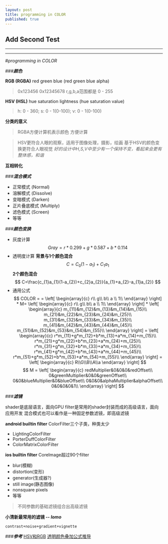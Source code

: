 ```yaml
---
layout: post
title: programming in COLOR
published: true
---
```

## Add Second Test
----
****
#*programming in COLOR*

###***颜色***

**RGB (RGBA)**
red green blue (red green blue alpha)
> 0x123456
> 0x12345678
> r,g,b,a范围都是 0 - 255

**HSV (HSL)**
hue saturation lightness (hue saturation value)
>h: 0 - 360;  s: 0 - 1(0-100); v: 0 - 1(0-100)

**分类的意义**
>RGBA方便计算机表示颜色
>方便计算

>HSV更符合人眼的观察，适用于图像处理，摄影，绘画
>基于HSV的颜色变换更符合人眼视觉
>*好的设计中H,S,V中至少有一个保持不变，看起来会更有整体感，和谐*

**互相转化**

###***混合模式***
+ 正常模式 (Normal)
+ 溶解模式 (Dissolve)
+ 变暗模式 (Darken)
+ 正片叠底模式 (Multiply)
+ 滤色模式 (Screen)
+ 等等

###***颜色变换***
- 灰度计算
$$
Gray = r*0.299 + g*0.587 + b*0.114
$$
- 透明度计算
**背景与1个颜色混合**
$$
C = C_{0} (1-a_{1})+C_{1}a_{1}
$$
**2个颜色混合**
$$
C=\frac{c_{1}a_{1}(1-a_{2})+c_{2}a_{2}}{a_{1}+a_{2}-a_{1}a_{2}}
$$
- 通用公式
$$
COLOR =
= \left[
  \begin{array}{c}
    r\\
    g\\
    b\\
    a \\
    1\\
  \end{array}
\right] * M= \left[
  \begin{array}{c}
    r\\
    g\\
    b\\
    a \\
    1\\
  \end{array}
\right] * 
\left[
  \begin{array}{c}
    m_{11}&m_{12}&m_{13}&m_{14}&m_{15}\\
    m_{21}&m_{22}&m_{23}&m_{24}&m_{25}\\
    m_{31}&m_{32}&m_{33}&m_{34}&m_{35}\\
    m_{41}&m_{42}&m_{43}&m_{44}&m_{45}\\
    m_{51}&m_{52}&m_{53}&m_{54}&m_{55}\\
  \end{array}
\right] =
\left[
  \begin{array}{c}
    r*m_{11}+g*m_{12}+b*m_{13}+a*m_{14}+m_{15}\\
    r*m_{21}+g*m_{22}+b*m_{23}+a*m_{24}+m_{25}\\
    r*m_{31}+g*m_{32}+b*m_{33}+a*m_{34}+m_{35}\\
    r*m_{41}+g*m_{42}+b*m_{43}+a*m_{44}+m_{45}\\
    r*m_{51}+g*m_{52}+b*m_{53}+a*m_{54}+m_{55}\\
  \end{array}
\right] = 
\left[
\begin{array}{c}
 R\\G\\B\\A\\a
 \end{array}
\right]
$$
$$
M = \left[
  \begin{array}{c}
    redMultiplier&0&0&0&redOffset\\
    0&greenMultiplier&0&0&greenOffset\\
    0&0&blueMultiplier&0&blueOffset\\
    0&0&0&alphaMultiplier&alphaOffset\\
    0&0&0&0&1\\
  \end{array}
\right] 
$$

###***滤镜***

shader是底层语言，面向GPU
filter是常用的shader封装而成的高级语言，面向应用开发
混合模式也可以看作是一种固定参数滤镜，即高级滤镜

**android builtin filter**
ColorFilter三个子类，种类太少

- LightingColorFilter
- PorterDuffColorFilter
- ColorMatrixColorFilter

**ios builtin filter**
CoreImage超过90个filter

- blur(模糊)
- distortion(变形)
- generator(生成器?)
- still image(静态图像)
- nonsquare pixels
- 等等

>不同参数的基础滤镜组合出高级滤镜

**小清新最常用的滤镜  -- *lomo***
```
contrast+noise+gradient+vignette
```
###***参考***
[HSV和RGB](http://zh.wikipedia.org/zh-cn/HSL%E5%92%8CHSV%E8%89%B2%E5%BD%A9%E7%A9%BA%E9%97%B4)
[透明颜色叠加公式推导](http://blog.csdn.net/richardbao2000/article/details/2682018%20)